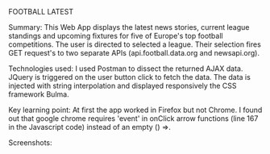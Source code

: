 FOOTBALL LATEST

Summary:
This Web App displays the latest news stories, current league standings and upcoming fixtures for five of Europe's top football competitions.  The user is directed to selected a league. Their selection fires GET request's to two separate APIs (api.football.data.org and newsapi.org).

Technologies used:
I used Postman to dissect the returned AJAX data. JQuery is triggered on the user button click to fetch the data. The data is injected with string interpolation and displayed responsively the CSS framework Bulma.  

Key learning point: 
At first the app worked in Firefox but not Chrome. I found out that google chrome requires 'event' in onClick arrow  functions (line 167 in the Javascript code) instead of an empty () =>. 

Screenshots:
  

